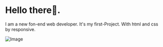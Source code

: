 # Hello there🥰. 
I am a new fon-end web developer.
It's my first-Project. With html and css by responsive.


![Image](https://github.com/user-attachments/assets/bb918e3c-d134-4b88-af6c-5f66ad25a5ca)
